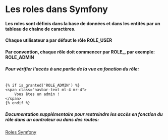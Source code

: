 # Les roles dans Symfony

#### Les roles sont définis dans la base de données et dans les entités par un tableau de chaine de caractères.

#### Chaque utilisateur a par défaut le rôle ROLE_USER

#### Par convention, chaque rôle doit commencer par ROLE_, par exemple: ROLE_ADMIN

##### Pour vérifier l'accès à une partie de la vue en fonction du rôle:

```twig

{% if is_granted('ROLE_ADMIN') %}
<span class="navbar-text ml-4 mr-4">
    Vous êtes un admin ! 
</span>
{% endif %}

```

##### Documentation supplémentaire pour restreindre les accès en fonction du rôle dans un controleur ou dans des routes:

[Roles Symfony](https://symfony.com/doc/current/security.html#denying-access-roles-and-other-authorization)
